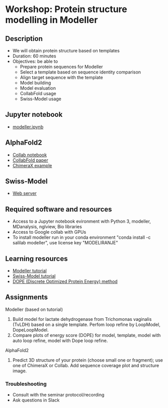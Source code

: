 # Workshop: Protein structure modelling in Modeller

## Description
- We will obtain protein structure based on templates
- Duration: 60 minutes
- Objectives: be able to 
    - Prepare protein sequences for Modeller
    - Select a template based on sequence identity comparison
    - Align target sequence with the template
    - Model building
    - Model evaluation
    - CollabFold usage
    - Swiss-Model usage

## Jupyter notebook
- [modeller.ipynb](modeller.ipynb)

## AlphaFold2  
- [Collab notebook](https://colab.research.google.com/github/deepmind/alphafold/blob/main/notebooks/AlphaFold.ipynb)
- [CollabFold paper](https://www.biorxiv.org/content/10.1101/2021.08.15.456425v2)
- [ChimeraX example](https://www.youtube.com/watch?v=le7NatFo8vI&ab_channel=UCSFChimeraX)

## Swiss-Model  
- [Web server]([https://colab.research.google.com/github/deepmind/alphafold/blob/main/notebooks/AlphaFold.ipynb](https://swissmodel.expasy.org/))

## Required software and resources
- Access to a Jupyter notebook evironment with Python 3, modeller, MDanalysis, nglview, Bio libraries 
- Access to Google collab with GPUs
- To install modeller run in your conda environment "conda install -c salilab modeller", use license key "MODELIRANJE"

## Learning resources
- [Modeller tutorial](https://salilab.org/modeller/tutorial/)
- [Swiss-Model tutorial](https://swissmodel.expasy.org/docs/examples)
- [DOPE (Discrete Optimized Protein Energy) method](https://www.ncbi.nlm.nih.gov/pmc/articles/PMC2242414/pdf/2507.pdf)

## Assignments

Modeller (based on tutorial)
1. Build model for lactate dehydrogenase from Trichomonas vaginalis (TvLDH) based on a single template. Perfom loop refine by LoopModel, DopeLoopModel. 
2. Compare plots of energy score (DOPE) for model, template, model with auto loop refine, model with Dope loop refine.

AlphaFold2 
1. Predict 3D structure of your protein (choose small one or fragment); use one of ChimeraX or Collab. Add sequence coverage plot and structure image.  


### Troubleshooting
- Consult with the seminar protocol/recording
- Ask questions in Slack
